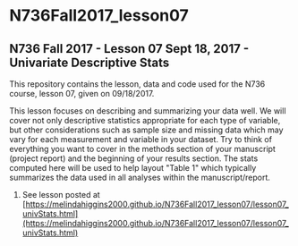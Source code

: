 # N736Fall2017_lesson07

## N736 Fall 2017 - Lesson 07 Sept 18, 2017 - Univariate Descriptive Stats

This repository contains the lesson, data and code used for the N736 course, lesson 07, given on 09/18/2017.

This lesson focuses on describing and summarizing your data well. We will cover not only descriptive statistics appropriate for each type of variable, but other considerations such as sample size and missing data which may vary for each measurement and variable in your dataset. Try to think of everything you want to cover in the methods section of your manuscript (project report) and the beginning of your results section. The stats computed here will be used to help layout "Table 1" which typically summarizes the data used in all analyses within the manuscript/report.

1. See lesson posted at [https://melindahiggins2000.github.io/N736Fall2017_lesson07/lesson07_univStats.html](https://melindahiggins2000.github.io/N736Fall2017_lesson07/lesson07_univStats.html)
